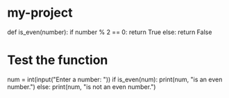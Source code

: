 # my-project
def is_even(number):
    if number % 2 == 0:
        return True
    else:
        return False

# Test the function
num = int(input("Enter a number: "))
if is_even(num):
    print(num, "is an even number.")
else:
    print(num, "is not an even number.")
